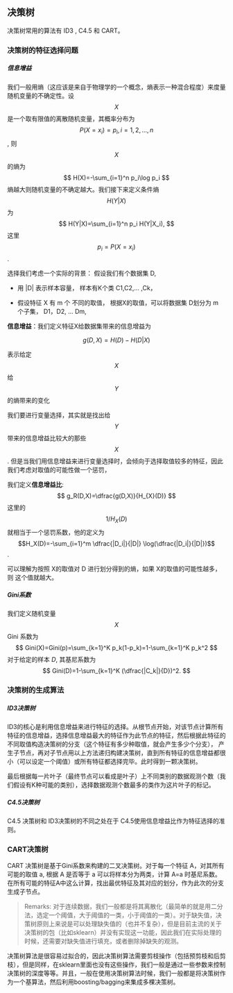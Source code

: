## 决策树

决策树常用的算法有 ID3 , C4.5 和 CART。

### 决策树的特征选择问题

##### 信息增益

我们一般用熵（这应该是来自于物理学的一个概念，熵表示一种混合程度）来度量随机变量的不确定性。设$$X$$ 是一个取有限值的离散随机变量，其概率分布为 $$P(X=x_i)=p_i, i=1,2,\ldots,n$$, 则$$X$$的熵为
$$
H(X)=-\sum_{i=1}^n p_i\log p_i
$$
熵越大则随机变量的不确定越大。我们接下来定义条件熵 $$H(Y|X)$$ 为
$$
H(Y|X)=\sum_{i=1}^n p_i H(Y|X_i),
$$
这里 $$p_i=P(X=x_i)$$.



选择我们考虑一个实际的背景： 假设我们有个数据集 D, 

*  用 |D| 表示样本容量， 样本有K个类 C1,C2,... ,Ck，

*  假设特征 X 有 m 个 不同的取值， 根据X的取值，可以将数据集 D划分为 m 个子集， D1，D2, ... Dm, 

  

**信息增益**：我们定义特征X给数据集带来的信息增益为

$$
 g(D,X)=H(D)-H(D|X)
$$

表示给定$$X$$给$$Y$$的熵带来的变化

我们要进行变量选择，其实就是找出给$$Y$$带来的信息增益比较大的那些 $$X$$. 但是当我们用信息增益来进行变量选择时，会倾向于选择取值较多的特征，因此我们考虑对取值的可能性做一个惩罚，

我们定义**信息增益比**:
$$
 g_R(D,X)=\dfrac{g(D,X)}{H_{X}(D)}
$$
 这里的 $$1/H_X(D)$$就相当于一个惩罚系数，他的定义为 $$H_X(D)=-\sum_{i=1}^m \dfrac{|D_i|}{|D|} \log(\dfrac{|D_i|}{|D|})$$.

 可以理解为按照 X的取值对 D 进行划分得到的熵，如果 X的取值的可能性越多，则 这个值就越大。

##### Gini系数

 我们定义随机变量$$X$$ Gini 系数为
$$
 Gini(X)=Gini(p)=\sum_{k=1}^K p_k(1-p_k)=1-\sum_{k=1}^K p_k^2
$$
 对于给定的样本 $D$, 其基尼系数为
$$
 Gini(D)=1-\sum_{k=1}^K (\dfrac{|C_k|}{D})^2.
$$



### 决策树的生成算法

##### ID3决策树

ID3的核心是利用信息增益来进行特征的选择。从根节点开始，对该节点计算所有特征的信息增益，选择信息增益最大的特征作为此节点的特征，然后根据此特征的不同取值构造决策树的分支（这个特征有多少种取值，就会产生多少个分支）， 产生子节点，再对子节点用以上方法递归构建决策树，直到所有特征的信息增益都很小（可以设定一个阈值）或所有特征都选择完毕。此时得到一颗决策树。

最后根据每一片叶子（最终节点可以看成是叶子）上不同类别的数据观测个数（我们假设有K种可能的类别），选择数据观测个数最多的类作为这片叶子的标记。



##### C4.5决策树

C4.5 决策树和 ID3决策树的不同之处在于 C4.5使用信息增益比作为特征选择的准则。



### CART决策树

CART 决策树是基于Gini系数来构建的二叉决策树。对于每一个特征 A，对其所有可能的取值 a, 根据 A 是否等于 a 可以将样本分为两类，计算 A=a 时基尼系数。在所有可能的特征A中这么计算，找出最优特征及其对应的划分，作为此次的分支生成子节点。



> Remarks: 对于连续数据，我们一般都是将其离散化（最简单的就是用二分法，选定一个阈值，大于阈值的一类，小于阈值的一类）。对于缺失值，决策树原则上来说是可以处理缺失值的（也并不复杂），但是目前主流的关于决策树的包（比如sklearn）并没有实现这一功能，因此我们在实际处理的时候，还需要对缺失值进行填充，或者删除掉缺失的观测。



决策树算法是很容易过拟合的，因此决策树算法需要剪枝操作（包括预剪枝和后剪枝），但是同样，在sklearn里面也没有这些操作，我们一般是通过一些参数来控制决策树的深度等等。并且，一般在使用决策树算法时候，我们一般都是将决策树作为一个基算法，然后利用boosting/bagging来集成多棵决策树。



